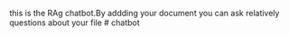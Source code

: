 this is the RAg chatbot.By addding your document you can ask relatively questions about your file  # chatbot
